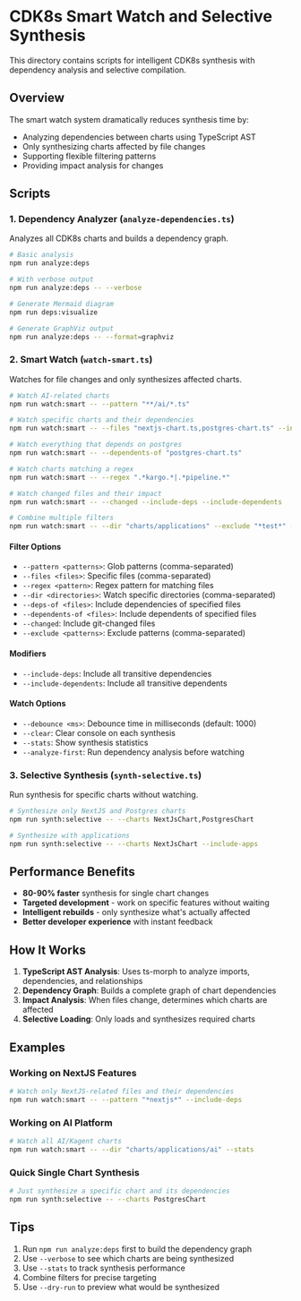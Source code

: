 # CDK8s Smart Watch and Selective Synthesis

This directory contains scripts for intelligent CDK8s synthesis with dependency analysis and selective compilation.

## Overview

The smart watch system dramatically reduces synthesis time by:
- Analyzing dependencies between charts using TypeScript AST
- Only synthesizing charts affected by file changes
- Supporting flexible filtering patterns
- Providing impact analysis for changes

## Scripts

### 1. Dependency Analyzer (`analyze-dependencies.ts`)

Analyzes all CDK8s charts and builds a dependency graph.

```bash
# Basic analysis
npm run analyze:deps

# With verbose output
npm run analyze:deps -- --verbose

# Generate Mermaid diagram
npm run deps:visualize

# Generate GraphViz output
npm run analyze:deps -- --format=graphviz
```

### 2. Smart Watch (`watch-smart.ts`)

Watches for file changes and only synthesizes affected charts.

```bash
# Watch AI-related charts
npm run watch:smart -- --pattern "**/ai/*.ts"

# Watch specific charts and their dependencies
npm run watch:smart -- --files "nextjs-chart.ts,postgres-chart.ts" --include-deps

# Watch everything that depends on postgres
npm run watch:smart -- --dependents-of "postgres-chart.ts"

# Watch charts matching a regex
npm run watch:smart -- --regex ".*kargo.*|.*pipeline.*"

# Watch changed files and their impact
npm run watch:smart -- --changed --include-deps --include-dependents

# Combine multiple filters
npm run watch:smart -- --dir "charts/applications" --exclude "*test*" --include-deps
```

#### Filter Options

- `--pattern <patterns>`: Glob patterns (comma-separated)
- `--files <files>`: Specific files (comma-separated)
- `--regex <pattern>`: Regex pattern for matching files
- `--dir <directories>`: Watch specific directories (comma-separated)
- `--deps-of <files>`: Include dependencies of specified files
- `--dependents-of <files>`: Include dependents of specified files
- `--changed`: Include git-changed files
- `--exclude <patterns>`: Exclude patterns (comma-separated)

#### Modifiers

- `--include-deps`: Include all transitive dependencies
- `--include-dependents`: Include all transitive dependents

#### Watch Options

- `--debounce <ms>`: Debounce time in milliseconds (default: 1000)
- `--clear`: Clear console on each synthesis
- `--stats`: Show synthesis statistics
- `--analyze-first`: Run dependency analysis before watching

### 3. Selective Synthesis (`synth-selective.ts`)

Run synthesis for specific charts without watching.

```bash
# Synthesize only NextJS and Postgres charts
npm run synth:selective -- --charts NextJsChart,PostgresChart

# Synthesize with applications
npm run synth:selective -- --charts NextJsChart --include-apps
```

## Performance Benefits

- **80-90% faster** synthesis for single chart changes
- **Targeted development** - work on specific features without waiting
- **Intelligent rebuilds** - only synthesize what's actually affected
- **Better developer experience** with instant feedback

## How It Works

1. **TypeScript AST Analysis**: Uses ts-morph to analyze imports, dependencies, and relationships
2. **Dependency Graph**: Builds a complete graph of chart dependencies
3. **Impact Analysis**: When files change, determines which charts are affected
4. **Selective Loading**: Only loads and synthesizes required charts

## Examples

### Working on NextJS Features
```bash
# Watch only NextJS-related files and their dependencies
npm run watch:smart -- --pattern "*nextjs*" --include-deps
```

### Working on AI Platform
```bash
# Watch all AI/Kagent charts
npm run watch:smart -- --dir "charts/applications/ai" --stats
```

### Quick Single Chart Synthesis
```bash
# Just synthesize a specific chart and its dependencies
npm run synth:selective -- --charts PostgresChart
```

## Tips

1. Run `npm run analyze:deps` first to build the dependency graph
2. Use `--verbose` to see which charts are being synthesized
3. Use `--stats` to track synthesis performance
4. Combine filters for precise targeting
5. Use `--dry-run` to preview what would be synthesized